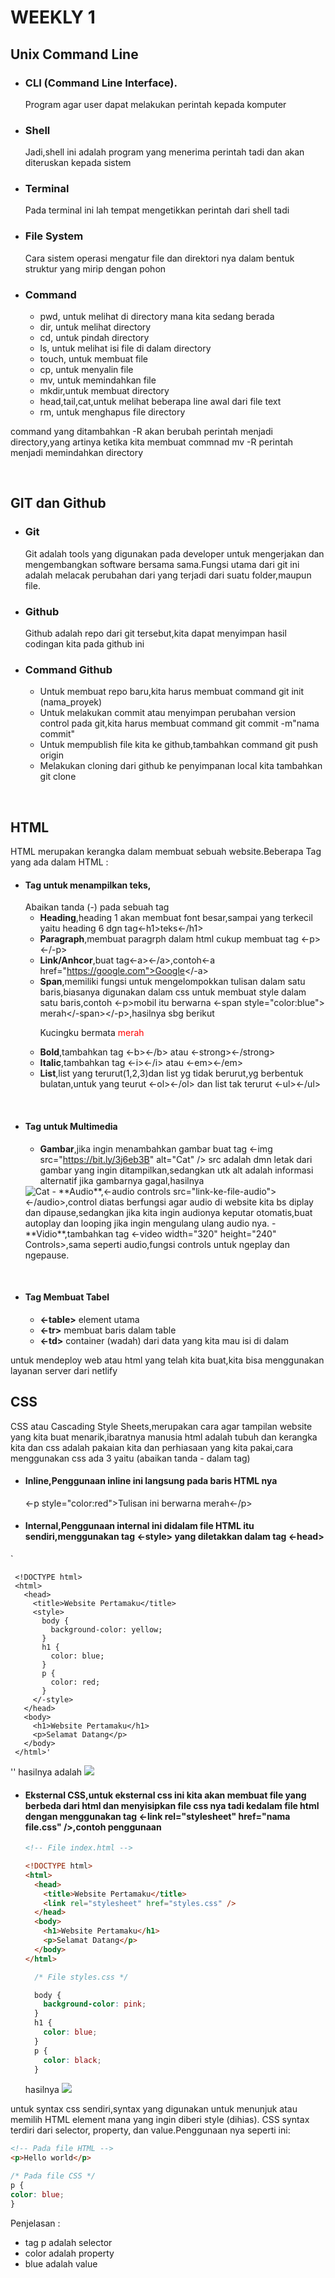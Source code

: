 # WEEKLY 1
## Unix Command Line
- ### CLI (Command Line Interface).
    Program agar user dapat melakukan perintah kepada 
    komputer

- ### Shell
    Jadi,shell ini adalah program yang menerima perintah tadi dan akan diteruskan kepada sistem

- ### Terminal
    Pada terminal ini lah tempat mengetikkan perintah dari shell tadi

- ### File System 
    Cara sistem operasi mengatur file dan direktori nya dalam bentuk struktur yang mirip dengan pohon

- ### Command
    - pwd, untuk melihat di directory mana kita sedang berada 
    - dir, untuk melihat directory
    - cd, untuk pindah directory
    - ls, untuk melihat isi file di dalam directory
    - touch, untuk membuat file 
    - cp, untuk menyalin file
    - mv, untuk memindahkan file
    - mkdir,untuk membuat directory
    - head,tail,cat,untuk melihat beberapa line awal dari file text 
    - rm, untuk menghapus file directory

command yang ditambahkan -R akan berubah perintah menjadi directory,yang artinya ketika kita membuat commnad mv -R perintah menjadi memindahkan directory

&nbsp;

## GIT dan Github
- ### Git 
    Git adalah tools yang digunakan pada developer untuk mengerjakan dan mengembangkan software bersama sama.Fungsi utama dari git ini adalah melacak perubahan dari yang terjadi dari suatu folder,maupun file.

- ### Github
    Github adalah repo dari git tersebut,kita dapat menyimpan hasil codingan kita pada github ini

- ### Command Github
    - Untuk membuat repo baru,kita harus membuat command git init (nama_proyek)
    - Untuk melakukan commit atau menyimpan perubahan version control pada git,kita harus membuat command git commit -m"nama commit"
    - Untuk mempublish file kita ke github,tambahkan command git push origin
    - Melakukan cloning dari github ke penyimpanan local kita tambahkan git clone

&nbsp;

## HTML
HTML merupakan kerangka dalam membuat sebuah website.Beberapa Tag yang ada dalam HTML :

- #### Tag untuk menampilkan teks,
    Abaikan tanda (-) pada sebuah tag
    - **Heading**,heading 1 akan membuat font besar,sampai yang terkecil yaitu heading 6 dgn tag<-h1>teks<-/h1>
    - **Paragraph**,membuat paragrph dalam html cukup membuat tag <-p><-/-p>
    - **Link/Anhcor**,buat tag<-a><-/a>,contoh<-a href="https://google.com">Google</-a>
    - **Span**,memiliki fungsi untuk mengelompokkan tulisan dalam satu baris,biasanya digunakan dalam css untuk membuat style dalam satu baris,contoh <-p>mobil itu berwarna <-span style="color:blue"> merah</-span></-p>,hasilnya sbg berikut <p>Kucingku bermata <span style="color:red"> merah</span></p>
    - **Bold**,tambahkan tag <-b><-/b> atau <-strong><-/strong>
    - **Italic**,tambahkan tag <-i><-/i> atau <-em><-/em>
    - **List**,list yang terurut(1,2,3)dan list yg tidak berurut,yg berbentuk bulatan,untuk yang teurut <-ol><-/ol> dan list tak terurut <-ul><-/ul>

&nbsp;
- #### Tag untuk Multimedia 
    - **Gambar**,jika ingin menambahkan gambar buat tag
    <-img src="https://bit.ly/3j6eb3B" alt="Cat" />
    src adalah dmn letak dari gambar yang ingin ditampilkan,sedangkan utk alt adalah informasi alternatif jika gambarnya gagal,hasilnya
    <img src="https://bit.ly/3j6eb3B" alt="Cat" />
    - **Audio**,<-audio controls src="link-ke-file-audio"><-/audio>,control diatas berfungsi agar audio di website kita bs diplay dan dipause,sedangkan jika kita ingin audionya keputar otomatis,buat autoplay dan looping jika ingin mengulang ulang audio nya.
    - **Vidio**,tambahkan tag <-video width="320" height="240" Controls>,sama seperti audio,fungsi controls untuk ngeplay dan ngepause.  

&nbsp;
- #### Tag Membuat Tabel
    - **<-table>** element utama
    - **<-tr>** membuat baris dalam table
    - **<-td>** container (wadah) dari data yang kita mau isi di dalam 

untuk mendeploy web atau html yang telah kita buat,kita bisa menggunakan layanan server dari netlify
&nbsp;

## CSS
CSS atau Cascading Style Sheets,merupakan cara agar tampilan website yang kita buat menarik,ibaratnya manusia html adalah tubuh dan kerangka kita dan css adalah pakaian kita dan perhiasaan yang kita pakai,cara menggunakan css ada 3 yaitu
(abaikan tanda - dalam tag)
- #### **Inline**,Penggunaan inline ini langsung pada baris HTML nya  
     <-p style="color:red">Tulisan ini berwarna merah<-/p>
- #### **Internal**,Penggunaan internal ini didalam file HTML itu sendiri,menggunakan tag <-style> yang diletakkan dalam tag <-head>
`

     
     <!DOCTYPE html>
     <html>
       <head>
         <title>Website Pertamaku</title>
         <style>
           body {
             background-color: yellow;
           }
           h1 {
             color: blue;
           }
           p {
             color: red;
           }
         </-style>
       </head>
       <body>
         <h1>Website Pertamaku</h1>
         <p>Selamat Datang</p>
       </body>
     </html>'
''
    hasilnya adalah
    ![](internal-css.jpg)

- #### Eksternal CSS,untuk eksternal css ini kita akan membuat file yang berbeda dari html dan menyisipkan file css nya tadi kedalam file html dengan menggunakan tag <-link rel="stylesheet" href="nama file.css" />,contoh penggunaan


     ```html
     <!-- File index.html -->

     <!DOCTYPE html>
     <html>
       <head>
         <title>Website Pertamaku</title>
         <link rel="stylesheet" href="styles.css" />
       </head>
       <body>
         <h1>Website Pertamaku</h1>
         <p>Selamat Datang</p>
       </body>
     </html>
     ```
   ```css
     /* File styles.css */

     body {
       background-color: pink;
     }
     h1 {
       color: blue;
     }
     p {
       color: black;
     }
     ```
     hasilnya
        ![](ekstenal-css.jpg)

untuk syntax css sendiri,syntax yang digunakan untuk menunjuk atau memilih HTML element mana yang ingin diberi style (dihias). CSS syntax terdiri dari selector, property, dan value.Penggunaan nya seperti ini:
  ```html
  <!-- Pada file HTML -->
<p>Hello world</p>
  ```

  ```css
  /* Pada file CSS */
p {
  color: blue;
}
  ```

Penjelasan :
- tag p adalah selector 
- color adalah property
- blue adalah value 

